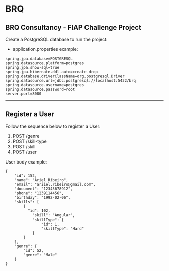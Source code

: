 # BRQ
BRQ Consultancy - FIAP Challenge Project
---
Create a PostgreSQL database to run the project:

- application.properties example:
```
spring.jpa.database=POSTGRESQL
spring.datasource.platform=postgres
spring.jpa.show-sql=true
spring.jpa.hibernate.ddl-auto=create-drop
spring.database.driverClassName=org.postgresql.Driver
spring.datasource.url=jdbc:postgresql://localhost:5432/brq
spring.datasource.username=postgres
spring.datasource.password=root
server.port=8080
```
---
## Register a User
Follow the sequence below to register a User:
1. POST /genre
2. POST /skill-type
3. POST /skill
4. POST /user

User body example:
```
{
	"id": 152,
	"name": "Ariel Ribeiro",
	"email": "ariiel.ribeiro@gmail.com",
	"document": "12345678912",
	"phone": "1239114456",
	"birthday": "1992-02-06",
	"skills": [
		{
		  "id": 102,
			"skill": "Angular",
			"skillType": {
				"id": 1,
				"skillType": "Hard"
			}
		}
	],
	"genre": {
		"id": 52,
		"genre": "Male"
	}
}
```
